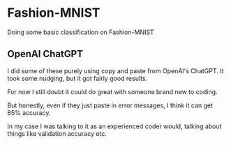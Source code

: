 # Fashion-MNIST

Doing some basic classification on Fashion-MNIST

## OpenAI ChatGPT

I did some of these purely using copy and paste from OpenAI's ChatGPT. It took some nudging, but it got fairly good results.

For now I still doubt it could do great with someone brand new to coding.

But honestly, even if they just paste in error messages, I think it can get 85% accuracy.

In my case I was talking to it as an experienced coder would, talking about things like validation accuracy etc.